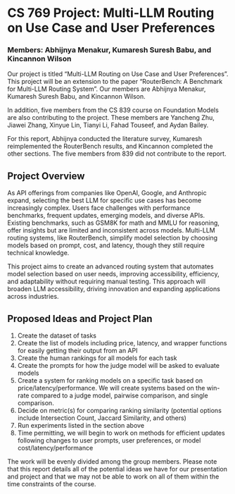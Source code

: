 # CS 769 Project: Multi-LLM Routing on Use Case and User Preferences
### Members: Abhijnya Menakur, Kumaresh Suresh Babu, and Kincannon Wilson

Our project is titled “Multi-LLM Routing on Use Case and User Preferences”. This project will be an extension to the paper “RouterBench: A Benchmark for Multi-LLM Routing System”. Our members are Abhijnya Menakur, Kumaresh Suresh Babu, and Kincannon Wilson. 

In addition, five members from the CS 839 course on Foundation Models are also contributing to the project. These members are Yancheng Zhu, Jiawei Zhang, Xinyue Lin, Tianyi Li, Fahad Touseef, and Aydan Bailey.

For this report, Abhijnya conducted the literature survey, Kumaresh reimplemented the RouterBench results, and Kincannon completed the other sections. The five members from 839 did not contribute to the report.

## Project Overview
As API offerings from companies like OpenAI, Google, and Anthropic expand, selecting the best LLM for specific use cases has become increasingly complex. Users face challenges with performance benchmarks, frequent updates, emerging models, and diverse APIs. Existing benchmarks, such as GSM8K for math and MMLU for reasoning, offer insights but are limited and inconsistent across models. Multi-LLM routing systems, like RouterBench, simplify model selection by choosing models based on prompt, cost, and latency, though they still require technical knowledge.

This project aims to create an advanced routing system that automates model selection based on user needs, improving accessibility, efficiency, and adaptability without requiring manual testing. This approach will broaden LLM accessibility, driving innovation and expanding applications across industries.

## Proposed Ideas and Project Plan
1. Create the dataset of tasks
2. Create the list of models including price, latency, and wrapper functions for easily getting their output from an API
3. Create the human rankings for all models for each task
4. Create the prompts for how the judge model will be asked to evaluate models
5. Create a system for ranking models on a specific task based on price/latency/performance. We will create systems based on the win-rate compared to a judge model, pairwise comparison, and single comparison.
6. Decide on metric(s) for comparing ranking similarity (potential options include Intersection Count, Jaccard Similarity, and others)
7. Run experiments listed in the section above
8. Time permitting, we will begin to work on methods for efficient updates following changes to user prompts, user preferences, or model cost/latency/performance 

The work will be evenly divided among the group members. Please note that this report details all of the potential ideas we have for our presentation and project and that we may not be able to work on all of them within the time constraints of the course.
